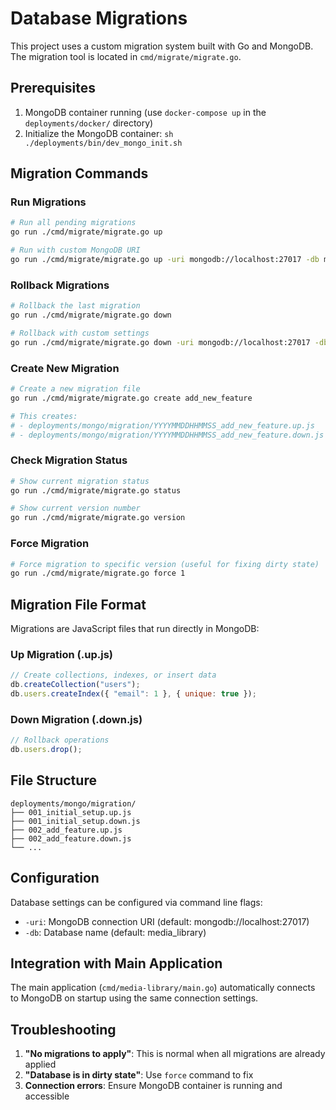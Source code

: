 # Database Migrations

This project uses a custom migration system built with Go and MongoDB. The migration tool is located in `cmd/migrate/migrate.go`.

## Prerequisites

1. MongoDB container running (use `docker-compose up` in the `deployments/docker/` directory)
2. Initialize the MongoDB container: `sh ./deployments/bin/dev_mongo_init.sh`

## Migration Commands

### Run Migrations
```bash
# Run all pending migrations
go run ./cmd/migrate/migrate.go up

# Run with custom MongoDB URI
go run ./cmd/migrate/migrate.go up -uri mongodb://localhost:27017 -db media_library
```

### Rollback Migrations
```bash
# Rollback the last migration
go run ./cmd/migrate/migrate.go down

# Rollback with custom settings
go run ./cmd/migrate/migrate.go down -uri mongodb://localhost:27017 -db media_library
```

### Create New Migration
```bash
# Create a new migration file
go run ./cmd/migrate/migrate.go create add_new_feature

# This creates:
# - deployments/mongo/migration/YYYYMMDDHHMMSS_add_new_feature.up.js
# - deployments/mongo/migration/YYYYMMDDHHMMSS_add_new_feature.down.js
```

### Check Migration Status
```bash
# Show current migration status
go run ./cmd/migrate/migrate.go status

# Show current version number
go run ./cmd/migrate/migrate.go version
```

### Force Migration
```bash
# Force migration to specific version (useful for fixing dirty state)
go run ./cmd/migrate/migrate.go force 1
```

## Migration File Format

Migrations are JavaScript files that run directly in MongoDB:

### Up Migration (.up.js)
```javascript
// Create collections, indexes, or insert data
db.createCollection("users");
db.users.createIndex({ "email": 1 }, { unique: true });
```

### Down Migration (.down.js)
```javascript
// Rollback operations
db.users.drop();
```

## File Structure

```
deployments/mongo/migration/
├── 001_initial_setup.up.js
├── 001_initial_setup.down.js
├── 002_add_feature.up.js
├── 002_add_feature.down.js
└── ...
```

## Configuration

Database settings can be configured via command line flags:
- `-uri`: MongoDB connection URI (default: mongodb://localhost:27017)
- `-db`: Database name (default: media_library)

## Integration with Main Application

The main application (`cmd/media-library/main.go`) automatically connects to MongoDB on startup using the same connection settings.

## Troubleshooting

1. **"No migrations to apply"**: This is normal when all migrations are already applied
2. **"Database is in dirty state"**: Use `force` command to fix
3. **Connection errors**: Ensure MongoDB container is running and accessible 